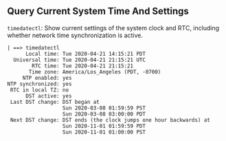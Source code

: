 ## Query Current System Time And Settings

`timedatectl`: Show current settings of the system clock and RTC, including whether network time synchronization is active.  

```
| ==> timedatectl
      Local time: Tue 2020-04-21 14:15:21 PDT
  Universal time: Tue 2020-04-21 21:15:21 UTC
        RTC time: Tue 2020-04-21 21:15:21
       Time zone: America/Los_Angeles (PDT, -0700)
     NTP enabled: yes
NTP synchronized: yes
 RTC in local TZ: no
      DST active: yes
 Last DST change: DST began at
                  Sun 2020-03-08 01:59:59 PST
                  Sun 2020-03-08 03:00:00 PDT
 Next DST change: DST ends (the clock jumps one hour backwards) at
                  Sun 2020-11-01 01:59:59 PDT
                  Sun 2020-11-01 01:00:00 PST

```
